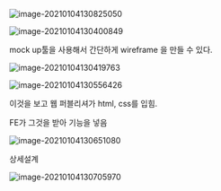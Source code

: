 ![image-20210104130825050](C:%5CUsers%5Calbei%5CAppData%5CRoaming%5CTypora%5Ctypora-user-images%5Cimage-20210104130825050.png)



![image-20210104130400849](C:%5CUsers%5Calbei%5CAppData%5CRoaming%5CTypora%5Ctypora-user-images%5Cimage-20210104130400849.png)

mock up툴을 사용해서 간단하게 wireframe 을 만들 수 있다.





![image-20210104130419763](C:%5CUsers%5Calbei%5CAppData%5CRoaming%5CTypora%5Ctypora-user-images%5Cimage-20210104130419763.png)

![image-20210104130556426](C:%5CUsers%5Calbei%5CAppData%5CRoaming%5CTypora%5Ctypora-user-images%5Cimage-20210104130556426.png)

이것을 보고 웹 퍼블리셔가 html, css를 입힘.

FE가 그것을 받아 기능을 넣음

![image-20210104130651080](C:%5CUsers%5Calbei%5CAppData%5CRoaming%5CTypora%5Ctypora-user-images%5Cimage-20210104130651080.png)



상세설계

![image-20210104130705970](C:%5CUsers%5Calbei%5CAppData%5CRoaming%5CTypora%5Ctypora-user-images%5Cimage-20210104130705970.png)











